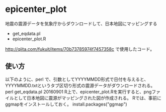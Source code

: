 # epicenter_plot
地震の震源データを気象庁からダウンロードして、日本地図にマッピングする
- get_eqdata.pl
- epicenter_plot.R

http://qiita.com/fukuit/items/70b73785974f7457358c で使用したコード。

## 使い方
以下のように、perl で、引数としてYYYYMMDD形式で日付を与えると、YYYYMMDD.txtというタブ区切り形式の震源データがダウンロードされる。
	perl get_eqdata.pl 20160901
R上で、epicenter_plot.Rを実行すると、pngファイルとして日本地図に震源がマッピングされた図が作成される。
Rでは、事前にggmapをインストールしておく。
	install.packages("ggmap")

